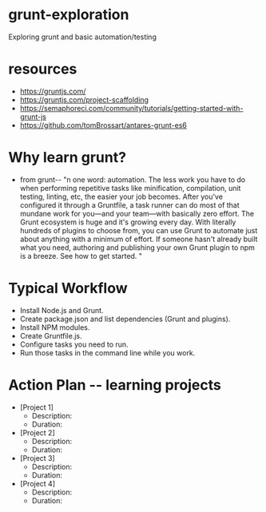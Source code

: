 # grunt-exploration
Exploring grunt and basic automation/testing

# resources
- https://gruntjs.com/
- https://gruntjs.com/project-scaffolding
- https://semaphoreci.com/community/tutorials/getting-started-with-grunt-js
- https://github.com/tomBrossart/antares-grunt-es6

# Why learn grunt?
- from grunt-- "n one word: automation. The less work you have to do when performing repetitive tasks like minification, compilation, unit testing, linting, etc, the easier your job becomes. After you've configured it through a Gruntfile, a task runner can do most of that mundane work for you—and your team—with basically zero effort. The Grunt ecosystem is huge and it's growing every day. With literally hundreds of plugins to choose from, you can use Grunt to automate just about anything with a minimum of effort. If someone hasn't already built what you need, authoring and publishing your own Grunt plugin to npm is a breeze. See how to get started.
"

# Typical Workflow
- Install Node.js and Grunt.
- Create package.json and list dependencies (Grunt and plugins).
- Install NPM modules.
- Create Gruntfile.js.
- Configure tasks you need to run.
- Run those tasks in the command line while you work.


# Action Plan -- learning projects
- [Project 1]
  - Description:
  - Duration:
- [Project 2]
  - Description:
  - Duration:
- [Project 3]
  - Description:
  - Duration:
- [Project 4]
  - Description:
  - Duration:
